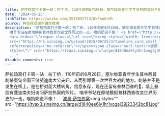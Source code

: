 ```yaml
---
title: 萨拉热窝打卡第一站：拉丁桥，110年前的6月28日，塞尔维亚青年学生普林西普刺杀奥匈帝国王储斐迪南大公夫妇、从而引爆第一次世界大战的地方。刺杀并不是发生在桥...
date: '2024-06-25'
linkTitle: https://weibo.com/3515092710/OkFnn8cMG
source: 种豆得瓜谢不谦的微博
description: "萨拉热窝打卡第一站：拉丁桥，110年前的6月28日，塞尔维亚青年学生普林西普刺杀奥匈帝国王储斐迪南大公夫妇、从而引爆第一次世界大战的地方。刺杀并不是发生在桥上，是在桥对面大楼转角，信息永存，现在还留有普林西普的\U0001F463，墙上悬挂有斐迪南夫妇访问萨拉热窝的照片。
  喵爷爷站在原地模拟普林西普改变世界历史的一击，喵奶奶说不像！ <a href=\"http://weibo.com/p/100101B209475CD765ABF5469D\"
  data-hide=\"\"><span class=\"url-icon\"><img style=\"width: 1rem;height: 1rem\"
  src=\"https://h5.sinaimg.cn/upload/2015/09/25/3/timeline_card_small_location_default.png\"
  referrerpolicy=\"no-referrer\"></span><span class=\"surl-text\">波黑·萨拉热窝</span></a><img
  style=\"\" src=\"https://tvax3.sinaimg.cn/large/d1840ee6ly1hr1vogaj39j23342bc1l1.jpg\"
  ..."
disable_comments: true
---
```

萨拉热窝打卡第一站：拉丁桥，110年前的6月28日，塞尔维亚青年学生普林西普刺杀奥匈帝国王储斐迪南大公夫妇、从而引爆第一次世界大战的地方。刺杀并不是发生在桥上，是在桥对面大楼转角，信息永存，现在还留有普林西普的👣，墙上悬挂有斐迪南夫妇访问萨拉热窝的照片。 喵爷爷站在原地模拟普林西普改变世界历史的一击，喵奶奶说不像！ <a href="http://weibo.com/p/100101B209475CD765ABF5469D" data-hide=""><span class="url-icon"><img style="width: 1rem;height: 1rem" src="https://h5.sinaimg.cn/upload/2015/09/25/3/timeline_card_small_location_default.png" referrerpolicy="no-referrer"></span><span class="surl-text">波黑·萨拉热窝</span></a><img style="" src="https://tvax3.sinaimg.cn/large/d1840ee6ly1hr1vogaj39j23342bc1l1.jpg" ...